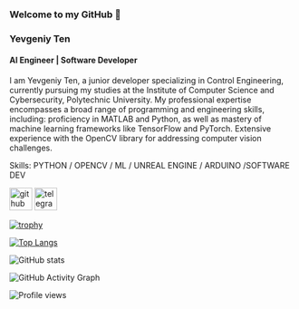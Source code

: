 ### Welcome to my GitHub 👋
###  Yevgeniy Ten
#### AI Engineer | Software Developer

I am Yevgeniy Ten, a junior developer specializing in Control Engineering, currently pursuing my studies at the Institute of Computer Science and Cybersecurity, Polytechnic University. My professional expertise encompasses a broad range of programming and engineering skills, including:
proficiency in MATLAB and Python, as well as mastery of machine learning frameworks like TensorFlow and PyTorch.
Extensive experience with the OpenCV library for addressing computer vision challenges.

Skills: PYTHON / OPENCV / ML / UNREAL ENGINE / ARDUINO /SOFTWARE DEV



[<img src='https://cdn.jsdelivr.net/npm/simple-icons@3.0.1/icons/github.svg' alt='github' height='40'>](https://github.com/YevgeniyTen)  [<img src='https://cdn.jsdelivr.net/npm/simple-icons@3.0.1/icons/telegram.svg' alt='telegram' height='40'>](https://t.me/Shine6right)  

[![trophy](https://github-profile-trophy.vercel.app/?username=YevgeniyTen)](https://github.com/ryo-ma/github-profile-trophy)

[![Top Langs](https://github-readme-stats.vercel.app/api/top-langs/?username=YevgeniyTen)](https://github.com/anuraghazra/github-readme-stats)

![GitHub stats](https://github-readme-stats.vercel.app/api?username=YevgeniyTen&show_icons=true)  

![GitHub Activity Graph](https://activity-graph.herokuapp.com/graph?username=YevgeniyTen)  

![Profile views](https://gpvc.arturio.dev/YevgeniyTen)  
